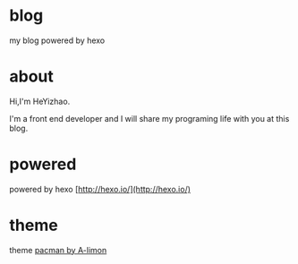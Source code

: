 blog
====

my blog powered by hexo 

# about

Hi,I'm HeYizhao. 

I'm a front end developer and I will share my programing life with you at this blog.

# powered

powered by hexo [http://hexo.io/](http://hexo.io/)

# theme

theme [pacman by A-limon](https://github.com/A-limon/pacman)

